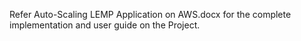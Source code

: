 Refer Auto-Scaling LEMP Application on AWS.docx for the complete implementation and user guide on the Project.

